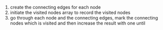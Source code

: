 1. create the connecting edges for each node
2. initiate the visited nodes array to record the visited nodes
3. go through each node and the connecting edges, mark the connecting nodes which is visited and then increase the result with one until